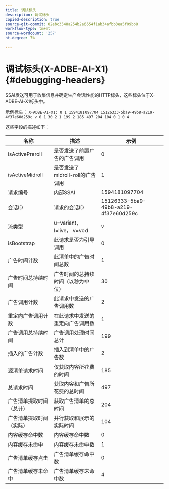 ```yaml
---
title: 调试标头
description: 调试标头
copied-description: true
source-git-commit: 02ebc3548a254b2a6554f1ab34afbb3ea5f09bb8
workflow-type: tm+mt
source-wordcount: '257'
ht-degree: 7%

---
```


# 调试标头(X-ADBE-AI-X1) {#debugging-headers}

SSAI发送可用于收集信息并确定生产会话性能的HTTP标头，这些标头位于X-ADBE-AI-X1标头中。

示例标头：
`X-ADBE-AI-X1: 0 1 1594181097704 15126333-5ba9-49b8-a219-4f37e60d259c v 0 1 30 2 1 199 2 185 497 204 104 0 1 0 4`

这些字段的描述如下：

| 名称 | 描述 | 示例 |
|--- |--- |--- |
| isActivePreroll | 是否发送了前置广告的广告调用 | 0 |
| isActiveMidroll | 是否发送了midroll-roll的广告调用 | 1 |
| 请求编号 | 内部SSAI | 1594181097704 |
| 会话ID | 请求的会话ID | 15126333-5ba9-49b8-a219-4f37e60d259c |
| 流类型 | u=variant， l=live， v=vod | v |
| isBootstrap | 此请求是否为引导调用 | 0 |
| 广告时间计数 | 此清单中的广告时间总数 | 1 |
| 广告时间总持续时间 | 广告时间的总持续时间（以秒为单位） | 30 |
| 广告调用计数 | 此请求中发送的广告调用数 | 2 |
| 重定向广告调用计数 | 在此请求中发送的重定向广告调用数 | 1 |
| 广告调用总持续时间 | 广告调用处理时间总计 | 199 |
| 插入的广告计数 | 插入到清单中的广告数 | 2 |
| 源清单请求时间 | 仅获取内容所花费的时间 | 185 |
| 总请求时间 | 获取内容和广告所花费的总时间 | 497 |
| 广告清单提取时间（总计） | 获取广告清单的总时间 | 204 |
| 广告清单提取时间（实际） | 并行获取和展示的实际时间 | 104 |
| 内容缓存命中数 | 内容缓存命中数 | 0 |
| 内容缓存未命中 | 内容缓存未命中数 | 1 |
| 广告清单缓存点击 | 广告清单缓存命中数 | 0 |
| 广告清单缓存未命中 | 广告清单缓存未命中数 | 4 |

